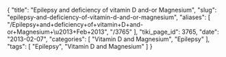 {
    "title": "Epilepsy and deficiency of vitamin D and-or Magnesium",
    "slug": "epilepsy-and-deficiency-of-vitamin-d-and-or-magnesium",
    "aliases": [
        "/Epilepsy+and+deficiency+of+vitamin+D+and-or+Magnesium+\u2013+Feb+2013",
        "/3765"
    ],
    "tiki_page_id": 3765,
    "date": "2013-02-07",
    "categories": [
        "Vitamin D and Magnesium",
        "Epilepsy"
    ],
    "tags": [
        "Epilepsy",
        "Vitamin D and Magnesium"
    ]
}